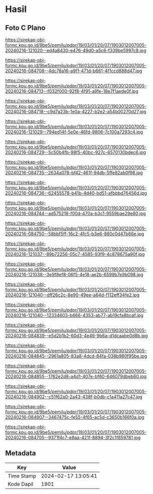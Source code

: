 # Hasil

## Foto C Plano

https://sirekap-obj-formc.kpu.go.id/9be5/pemilu/pdpr/19/03/01/20/07/1903012007005-20240216-121020--ed4a8430-e476-49d0-a5c6-f339be5997c8.jpg

https://sirekap-obj-formc.kpu.go.id/9be5/pemilu/pdpr/19/03/01/20/07/1903012007005-20240216-084708--4dc78a16-a9f1-471d-b661-4f1ccd888d47.jpg

https://sirekap-obj-formc.kpu.go.id/9be5/pemilu/pdpr/19/03/01/20/07/1903012007005-20240216-084713--f032f000-92f8-4f91-a9fe-18e7f1aede0f.jpg

https://sirekap-obj-formc.kpu.go.id/9be5/pemilu/pdpr/19/03/01/20/07/1903012007005-20240216-084718--c9d7a23b-1e0a-4227-b2e2-a54b00270d27.jpg

https://sirekap-obj-formc.kpu.go.id/9be5/pemilu/pdpr/19/03/01/20/07/1903012007005-20240216-121029--794ed14f-5e0e-46fd-9806-7c100a7293c4.jpg

https://sirekap-obj-formc.kpu.go.id/9be5/pemilu/pdpr/19/03/01/20/07/1903012007005-20240216-084729--5c50b4fb-98f5-40bc-927c-6570130bdec6.jpg

https://sirekap-obj-formc.kpu.go.id/9be5/pemilu/pdpr/19/03/01/20/07/1903012007005-20240216-084735--2634a078-bf42-461f-94db-5ffe82ab0f98.jpg

https://sirekap-obj-formc.kpu.go.id/9be5/pemilu/pdpr/19/03/01/20/07/1903012007005-20240216-084736--62455578-b41b-4d40-bd51-afbbbd76456d.jpg

https://sirekap-obj-formc.kpu.go.id/9be5/pemilu/pdpr/19/03/01/20/07/1903012007005-20240216-084744--ad575218-f00d-470a-b3c1-9559bae29e80.jpg

https://sirekap-obj-formc.kpu.go.id/9be5/pemilu/pdpr/19/03/01/20/07/1903012007005-20240216-084750--58bbf5ff-16c2-4fc5-b3e6-880c0d47b66e.jpg

https://sirekap-obj-formc.kpu.go.id/9be5/pemilu/pdpr/19/03/01/20/07/1903012007005-20240216-121037--89b72256-05c7-4585-93f9-4c878675a90f.jpg

https://sirekap-obj-formc.kpu.go.id/9be5/pemilu/pdpr/19/03/01/20/07/1903012007005-20240216-121038--3e9f8ef8-06f5-4e18-ae2b-6599b7e9b098.jpg

https://sirekap-obj-formc.kpu.go.id/9be5/pemilu/pdpr/19/03/01/20/07/1903012007005-20240216-121040--dff26c2c-8e90-49ee-a64d-f112eff34fe2.jpg

https://sirekap-obj-formc.kpu.go.id/9be5/pemilu/pdpr/19/03/01/20/07/1903012007005-20240216-121040--12334603-b666-4353-ab77-ab19cfa8bcaf.jpg

https://sirekap-obj-formc.kpu.go.id/9be5/pemilu/pdpr/19/03/01/20/07/1903012007005-20240216-084839--e5d2b1b2-60d3-4e46-9b6a-d1dcaabe0d8b.jpg

https://sirekap-obj-formc.kpu.go.id/9be5/pemilu/pdpr/19/03/01/20/07/1903012007005-20240216-084845--2961a805-83a8-4dcd-84fa-038b980f95be.jpg

https://sirekap-obj-formc.kpu.go.id/9be5/pemilu/pdpr/19/03/01/20/07/1903012007005-20240216-084855--1762e2d8-a4d1-407e-bf60-646079dbeb60.jpg

https://sirekap-obj-formc.kpu.go.id/9be5/pemilu/pdpr/19/03/01/20/07/1903012007005-20240216-084902--c51f62a0-2a43-438f-b0db-c1a411a27c47.jpg

https://sirekap-obj-formc.kpu.go.id/9be5/pemilu/pdpr/19/03/01/20/07/1903012007005-20240216-084907--3467475c-fe55-4f65-ac5d-c3650b166f0a.jpg

https://sirekap-obj-formc.kpu.go.id/9be5/pemilu/pdpr/19/03/01/20/07/1903012007005-20240216-084705--9371f4c7-e8aa-421f-8894-3f2c1f859781.jpg


## Metadata

| Key        | Value               |
| ---------- | ------------------- |
| Time Stamp | 2024-02-17 13:05:41 |
| Kode Dapil | 1901                |



